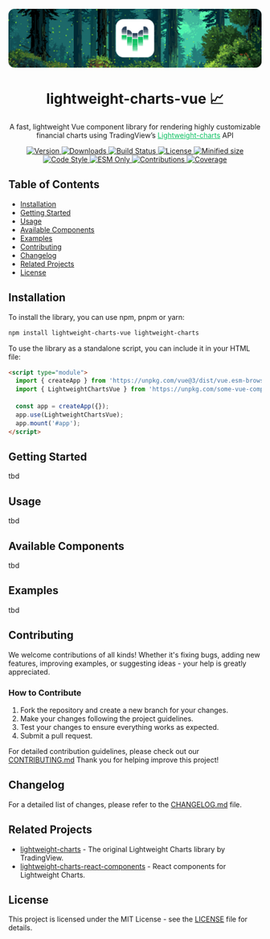 <img
  alt=""
  src="https://raw.githubusercontent.com/ukorvl/design/master/lightweight-charts-vue/cover.png"
  loading="lazy"
/>

<div align="center">
  <h1>lightweight-charts-vue &#x1F4C8;</h1>
  <p>
  A fast, lightweight Vue component library for rendering highly customizable financial charts using TradingView’s <a style="color: #0CC161" href="https://github.com/tradingview/lightweight-charts" target="_blank">Lightweight-charts</a> API
  </p>
</div>

<p align="center">
  <a href="https://www.npmjs.com/package/lightweight-charts-vue">
    <picture>
      <source media="(prefers-color-scheme: dark)" srcset="https://img.shields.io/npm/v/lightweight-charts-vue?colorA=1e2f23&colorB=1e2f23&style=flat">
      <img src="https://img.shields.io/npm/v/lightweight-charts-vue?colorA=42b883&colorB=42b883&style=flat" alt="Version">
    </picture>
  </a>

  <a href="https://www.npmjs.com/package/lightweight-charts-vue">
    <picture>
      <source media="(prefers-color-scheme: dark)" srcset="https://img.shields.io/npm/dm/lightweight-charts-vue?colorA=1e2f23&colorB=1e2f23&style=flat">
      <img src="https://img.shields.io/npm/dm/lightweight-charts-vue?colorA=42b883&colorB=42b883&style=flat" alt="Downloads">
    </picture>
  </a>

  <a href="https://github.com/ukorvl/lightweight-charts-vue/actions/workflows/build.yml">
    <picture>
      <source media="(prefers-color-scheme: dark)" srcset="https://img.shields.io/github/actions/workflow/status/ukorvl/lightweight-charts-vue/build.yml?branch=main&colorA=1e2f23&colorB=1e2f23&style=flat">
      <img src="https://img.shields.io/github/actions/workflow/status/ukorvl/lightweight-charts-vue/build.yml?branch=main&colorA=42b883&colorB=42b883&style=flat" alt="Build Status">
    </picture>
  </a>

  <a href="https://github.com/ukorvl/lightweight-charts-vue/blob/main/LICENSE">
    <picture>
      <source media="(prefers-color-scheme: dark)" srcset="https://img.shields.io/npm/l/lightweight-charts-vue?colorA=1e2f23&colorB=1e2f23&style=flat">
      <img src="https://img.shields.io/npm/l/lightweight-charts-vue?colorA=42b883&colorB=42b883&style=flat" alt="License">
    </picture>
  </a>

  <a href="https://bundlephobia.com/package/lightweight-charts-vue">
    <picture>
      <source media="(prefers-color-scheme: dark)" srcset="https://img.shields.io/bundlephobia/minzip/lightweight-charts-vue?colorA=1e2f23&colorB=1e2f23&style=flat">
      <img src="https://img.shields.io/bundlephobia/minzip/lightweight-charts-vue?colorA=42b883&colorB=42b883&style=flat" alt="Minified size">
    </picture>
  </a>

  <a href="https://github.com/ukorvl/lightweight-charts-vue">
    <picture>
      <source media="(prefers-color-scheme: dark)" srcset="https://img.shields.io/badge/code%20style-eslint-1e2f23?style=flat">
      <img src="https://img.shields.io/badge/code%20style-eslint-42b883?style=flat" alt="Code Style">
    </picture>
  </a>

  <a href="https://github.com/ukorvl/lightweight-charts-vue">
    <picture>
      <source media="(prefers-color-scheme: dark)" srcset="https://img.shields.io/badge/module-ESM--only-1e2f23?style=flat">
      <img src="https://img.shields.io/badge/module-ESM--only-42b883?style=flat" alt="ESM Only">
    </picture>
  </a>

  <a href="https://github.com/ukorvl/lightweight-charts-vue">
    <picture>
      <source media="(prefers-color-scheme: dark)" srcset="https://img.shields.io/badge/contributions-welcome-1e2f23?style=flat">
      <img src="https://img.shields.io/badge/contributions-welcome-42b883?style=flat" alt="Contributions">
    </picture>
  </a>

  <a href="https://coveralls.io/github/ukorvl/lightweight-charts-vue">
    <picture>
      <source
        media="(prefers-color-scheme: dark)"
        srcset="https://img.shields.io/coveralls/github/ukorvl/lightweight-charts-vue?colorA=1e2f23&colorB=1e2f23&style=flat"
      >
      <img
        src="https://img.shields.io/coveralls/github/ukorvl/lightweight-charts-vue?colorA=42b883&colorB=42b883&style=flat"
        alt="Coverage"
      >
    </picture>
  </a>
</p>

## Table of Contents

- [Installation](#installation)
- [Getting Started](#getting-started)
- [Usage](#usage)
- [Available Components](#available-components)
- [Examples](#examples)
- [Contributing](#contributing)
- [Changelog](#changelog)
- [Related Projects](#related-projects)
- [License](#license)

## Installation
To install the library, you can use npm, pnpm or yarn:

```bash
npm install lightweight-charts-vue lightweight-charts
```

To use the library as a standalone script, you can include it in your HTML file:

```html
<script type="module">
  import { createApp } from 'https://unpkg.com/vue@3/dist/vue.esm-browser.js';
  import { LightweightChartsVue } from 'https://unpkg.com/some-vue-component-lib/dist/index.esm.js';

  const app = createApp({});
  app.use(LightweightChartsVue);
  app.mount('#app');
</script>
```

## Getting Started
tbd

## Usage
tbd

## Available Components
tbd

## Examples
tbd

## Contributing

We welcome contributions of all kinds! Whether it's fixing bugs, adding new features, improving examples, or suggesting ideas - your help is greatly appreciated.

### How to Contribute

1. Fork the repository and create a new branch for your changes.
2. Make your changes following the project guidelines.
3. Test your changes to ensure everything works as expected.
4. Submit a pull request.

For detailed contribution guidelines, please check out our [CONTRIBUTING.md](https://github.com/ukorvl/lightweight-charts-vue/blob/main/CONTRIBUTING.md)
Thank you for helping improve this project!

## Changelog

For a detailed list of changes, please refer to the [CHANGELOG.md](https://github.com/ukorvl/lightweight-charts-vue/blob/main/lib/CHANGELOG.md) file.

## Related Projects

- [lightweight-charts](https://github.com/tradingview/lightweight-charts) - The original Lightweight Charts library by TradingView.
- [lightweight-charts-react-components](https://github.com/ukorvl/lightweight-charts-react-components) - React components for Lightweight Charts.

## License

This project is licensed under the MIT License - see the [LICENSE](https://github.com/ukorvl/lightweight-charts-vue/blob/main/lib/LICENSE) file for details.
